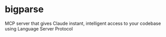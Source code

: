 # bigparse
MCP server that gives Claude instant, intelligent access to your codebase using  Language Server Protocol
